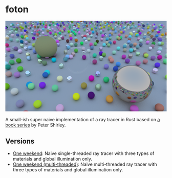 # foton

![Example output](out.png)

A small-ish super naive implementation of a ray tracer in Rust based on [a book series](https://www.goodreads.com/book/show/28794030-ray-tracing-in-one-weekend?ac=1&from_search=true) by Peter Shirley.

## Versions

- [One weekend](https://github.com/onbjerg/foton/tree/one-weekend): Naive single-threaded ray tracer with three types of materials and global illumination only.
- [One weekend (multi-threaded)](https://github.com/onbjerg/foton/tree/one-weekend-rayon): Naive multi-threaded ray tracer with three types of materials and global illumination only.
